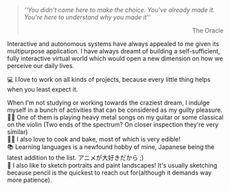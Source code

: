 > *''You didn't come here to make the choice. You've already made it. You're here to understand why you made it''* <br>
> <div dir="rtl">The Oracle</div></p>

Interactive and autonomous systems have always appealed to me given its multipurpose application. 
I have always dreamt of building a self-sufficient, fully interactive virtual world which would open a new dimension on how we perceive our daily lives.<br>

💻 I love to work on all kinds of projects, because every little thing helps when you least expect it.<br>

When I'm not studying or working towards the craziest dream, I indulge myself in a bunch of activities that can be considered as my guilty pleasure.<br>
 🎸🎻 One of them is playing heavy metal songs on my guitar or some classical on the violin (Two ends of the spectrum? On closer inspection they're very similar)<br>
 🥘🍰 I also love to cook and bake, most of which is very edible!<br>
 📚    Learning languages is a newfound hobby of mine, Japanese being the latest addition to the list. アニメが大好きだから ;)<br>
 🎨    I also like to sketch portraits and paint landscapes! It's usually sketching because pencil is the quickest to reach out for(although it demands way more patience).<br>



<!--
**TheSteelFist/TheSteelFist** is a ✨ _special_ ✨ repository because its `README.md` (this file) appears on your GitHub profile.

Here are some ideas to get you started:

- 🔭 I’m currently working on ...
- 🌱 I’m currently learning ...
- 👯 I’m looking to collaborate on ...
- 🤔 I’m looking for help with ...
- 💬 Ask me about ...
- 📫 How to reach me: ...
- 😄 Pronouns: ...
- ⚡ Fun fact: ...
-->
